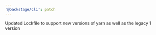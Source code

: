 ```yaml
---
'@backstage/cli': patch
---
```


Updated Lockfile to support new versions of yarn as well as the legacy 1 version
